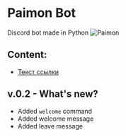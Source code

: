 # Paimon Bot

Discord bot made in Python
![Paimon](https://static.wikia.nocookie.net/gensin-impact/images/3/33/A_Thousand_Questions_With_Paimon_Banner.jpg/revision/latest?cb=20201218042750)


## Content:
* [Текст ссылки](#test)
<a id="test"></a>
## v.0.2 - What's new? 

- Added `welcome` command
- Added welcome message
- Added leave message

